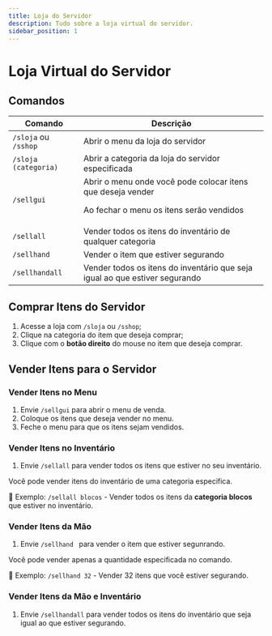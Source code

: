 ```yaml
---
title: Loja do Servidor
description: Tudo sobre a loja virtual do servidor.
sidebar_position: 1
---
```


# Loja Virtual do Servidor

## Comandos

| Comando | Descrição |
| ------- | --------- |
| `/sloja` ou `/sshop` | Abrir o menu da loja do servidor |
| `/sloja (categoria)`  | Abrir a categoria da loja do servidor especificada |
| `/sellgui` | Abrir o menu onde você pode colocar itens que deseja vender <p>Ao fechar o menu os itens serão vendidos</p> |
| `/sellall` | Vender todos os itens do inventário de qualquer categoria |
| `/sellhand ` | Vender o item que estiver segurando |
| `/sellhandall` | Vender todos os itens do inventário que seja igual ao que estiver segurando |

## Comprar Itens do Servidor

1. Acesse a loja com `/sloja` ou `/sshop`;
2. Clique na categoria do item que deseja comprar;
3. Clique com o **botão direito** do mouse no item que deseja comprar.

## Vender Itens para o Servidor

### Vender Itens no Menu

1. Envie `/sellgui` para abrir o menu de venda.
2. Coloque os itens que deseja vender no menu.
3. Feche o menu para que os itens sejam vendidos.

### Vender Itens no Inventário

1. Envie `/sellall` para vender todos os itens que estiver no seu inventário.

Você pode vender itens do inventário de uma categoria especifica.  

🎯 Exemplo: `/sellall blocos` - Vender todos os itens da **categoria blocos** que estiver no inventário.

### Vender Itens da Mão

1. Envie `/sellhand ` para vender o item que estiver segunrando.

Você pode vender apenas a quantidade especificada no comando.  

🎯 Exemplo: `/sellhand 32` - Vender 32 itens que você estiver segurando.

### Vender Itens da Mão e Inventário

1. Envie `/sellhandall` para vender todos os itens do inventário que seja igual ao que estiver segurando.
